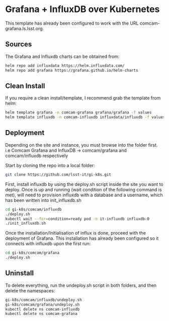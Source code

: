 Grafana + InfluxDB over Kubernetes
==================================

This template has already been configured to work with the URL comcam-grafana.ls.lsst.org.

Sources
-------

The Grafana and Influxdb charts can be obtained from:

```bash
helm repo add influxdata https://helm.influxdata.com/
helm repo add grafana https://grafana.github.io/helm-charts
```

Clean Install
-------------

If you require a clean install/template, I recommend grab the template from helm:

```bash
helm template grafana -n comcam-grafana grafana/grafana -f values
helm template influxdb -n comcam-influxdb influxdata/influxdb -f values
```

Deployment
----------

Depending on the site and instance, you must browse into the folder first.
i.e Comcam Grafana and InfluxDB -> comcam/grafana and comcam/influxdb respectively

Start by cloning the repo into a local folder:

```bash
git clone https://github.com/lsst-it/gi-k8s.git
```

First, install influxdb by using the deploy.sh script inside the site you want to deploy.
Once is up and running (wait condition of the following command is met), will need to
provision influxdb with a database and a username, which has been written into init_influxdb.sh

```bash
cd gi-k8s/comcam/influxdb
./deploy.sh
kubectl wait --for=condition=ready pod -n it-influxdb influxdb-0
./init_influxdb.sh
```

Once the installation/Initialisation of influx is done, proceed with the deployment of Grafana.
This installation has already been configured so it connects with influxdb upon the first run:

```bash
cd gi-k8s/comcam/grafana
./deploy.sh
```

Uninstall
---------

To delete everything, run the undeploy.sh script in both folders, and then delete the namespaces:

```bash
gi-k8s/comcam/influxdb/undeploy.sh
gi-k8s/comcam/grafana/undeploy.sh
kubectl delete ns comcam-influxdb
kubectl delete ns comcam-grafana
```
